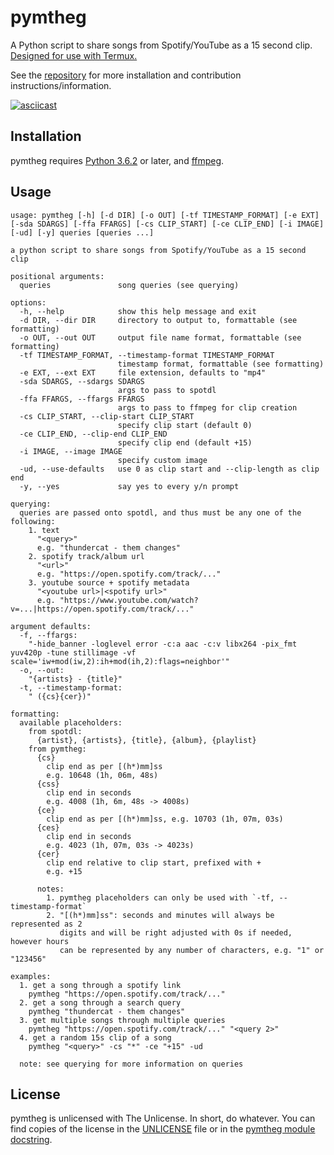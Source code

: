 # pymtheg

A Python script to share songs from Spotify/YouTube as a 15 second clip.
[Designed for use with Termux.](https://github.com/markjoshwel/pymtheg/blob/main/TERMUX.md)

See the [repository](https://github.com/markjoshwel/pymtheg) for more installation and
contribution instructions/information.

[![asciicast](https://asciinema.org/a/483803.svg)](https://asciinema.org/a/483803)

## Installation

pymtheg requires [Python 3.6.2](https://python.org/) or later, and
[ffmpeg](https://ffmpeg.org/).

## Usage

```text
usage: pymtheg [-h] [-d DIR] [-o OUT] [-tf TIMESTAMP_FORMAT] [-e EXT] [-sda SDARGS] [-ffa FFARGS] [-cs CLIP_START] [-ce CLIP_END] [-i IMAGE] [-ud] [-y] queries [queries ...]

a python script to share songs from Spotify/YouTube as a 15 second clip

positional arguments:
  queries               song queries (see querying)

options:
  -h, --help            show this help message and exit
  -d DIR, --dir DIR     directory to output to, formattable (see formatting)
  -o OUT, --out OUT     output file name format, formattable (see formatting)
  -tf TIMESTAMP_FORMAT, --timestamp-format TIMESTAMP_FORMAT
                        timestamp format, formattable (see formatting)
  -e EXT, --ext EXT     file extension, defaults to "mp4"
  -sda SDARGS, --sdargs SDARGS
                        args to pass to spotdl
  -ffa FFARGS, --ffargs FFARGS
                        args to pass to ffmpeg for clip creation
  -cs CLIP_START, --clip-start CLIP_START
                        specify clip start (default 0)
  -ce CLIP_END, --clip-end CLIP_END
                        specify clip end (default +15)
  -i IMAGE, --image IMAGE
                        specify custom image
  -ud, --use-defaults   use 0 as clip start and --clip-length as clip end
  -y, --yes             say yes to every y/n prompt

querying:
  queries are passed onto spotdl, and thus must be any one of the following:
    1. text
      "<query>"
      e.g. "thundercat - them changes"
    2. spotify track/album url
      "<url>"
      e.g. "https://open.spotify.com/track/..."
    3. youtube source + spotify metadata
      "<youtube url>|<spotify url>"
      e.g. "https://www.youtube.com/watch?v=...|https://open.spotify.com/track/..."

argument defaults:
  -f, --ffargs:
    "-hide_banner -loglevel error -c:a aac -c:v libx264 -pix_fmt yuv420p -tune stillimage -vf scale='iw+mod(iw,2):ih+mod(ih,2):flags=neighbor'"
  -o, --out:
    "{artists} - {title}"
  -t, --timestamp-format:
    " ({cs}{cer})"

formatting:
  available placeholders:
    from spotdl:
      {artist}, {artists}, {title}, {album}, {playlist}
    from pymtheg:
      {cs}
        clip end as per [(h*)mm]ss
        e.g. 10648 (1h, 06m, 48s)
      {css}
        clip end in seconds
        e.g. 4008 (1h, 6m, 48s -> 4008s)
      {ce}
        clip end as per [(h*)mm]ss, e.g. 10703 (1h, 07m, 03s)
      {ces}
        clip end in seconds
        e.g. 4023 (1h, 07m, 03s -> 4023s)
      {cer}
        clip end relative to clip start, prefixed with +
        e.g. +15
    
      notes:
        1. pymtheg placeholders can only be used with `-tf, --timestamp-format`
        2. "[(h*)mm]ss": seconds and minutes will always be represented as 2
           digits and will be right adjusted with 0s if needed, however hours
           can be represented by any number of characters, e.g. "1" or "123456"

examples:
  1. get a song through a spotify link
    pymtheg "https://open.spotify.com/track/..."
  2. get a song through a search query
    pymtheg "thundercat - them changes"
  3. get multiple songs through multiple queries
    pymtheg "https://open.spotify.com/track/..." "<query 2>"
  4. get a random 15s clip of a song
    pymtheg "<query>" -cs "*" -ce "+15" -ud 

  note: see querying for more information on queries
```

## License

pymtheg is unlicensed with The Unlicense. In short, do whatever. You can find copies of
the license in the
[UNLICENSE](https://github.com/markjoshwel/pymtheg/blob/main/UNLICENSE) file or in the
[pymtheg module docstring](https://github.com/markjoshwel/pymtheg/blob/main/pymtheg.py#L5).
